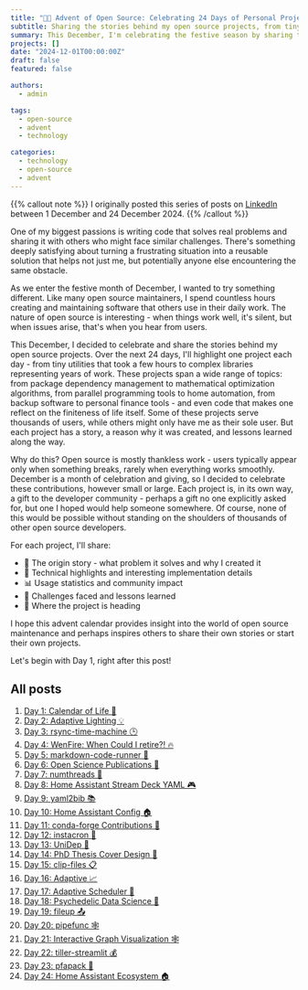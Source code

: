 ```yaml
---
title: "🎄🎁 Advent of Open Source: Celebrating 24 Days of Personal Projects"
subtitle: Sharing the stories behind my open source projects, from tiny utilities to complex libraries.
summary: This December, I'm celebrating the festive season by sharing the stories behind 24 of my open source projects.
projects: []
date: "2024-12-01T00:00:00Z"
draft: false
featured: false

authors:
  - admin

tags:
  - open-source
  - advent
  - technology

categories:
  - technology
  - open-source
  - advent
---
```


{{% callout note %}}
I originally posted this series of posts on [LinkedIn](https://www.linkedin.com/posts/basnijholt_advent-of-open-source-celebrating-24-activity-7269075513002909697-UrHE?utm_source=share&utm_medium=member_desktop) between 1 December and 24 December 2024.
{{% /callout %}}

One of my biggest passions is writing code that solves real problems and sharing it with others who might face similar challenges.
There's something deeply satisfying about turning a frustrating situation into a reusable solution that helps not just me, but potentially anyone else encountering the same obstacle.

As we enter the festive month of December, I wanted to try something different.
Like many open source maintainers, I spend countless hours creating and maintaining software that others use in their daily work.
The nature of open source is interesting - when things work well, it's silent, but when issues arise, that's when you hear from users.

This December, I decided to celebrate and share the stories behind my open source projects.
Over the next 24 days, I'll highlight one project each day - from tiny utilities that took a few hours to complex libraries representing years of work.
These projects span a wide range of topics: from package dependency management to mathematical optimization algorithms, from parallel programming tools to home automation, from backup software to personal finance tools - and even code that makes one reflect on the finiteness of life itself.
Some of these projects serve thousands of users, while others might only have me as their sole user.
But each project has a story, a reason why it was created, and lessons learned along the way.

Why do this?
Open source is mostly thankless work - users typically appear only when something breaks, rarely when everything works smoothly.
December is a month of celebration and giving, so I decided to celebrate these contributions, however small or large.
Each project is, in its own way, a gift to the developer community - perhaps a gift no one explicitly asked for, but one I hoped would help someone somewhere.
Of course, none of this would be possible without standing on the shoulders of thousands of other open source developers.

For each project, I'll share:

- 📖 The origin story - what problem it solves and why I created it
- 🔧 Technical highlights and interesting implementation details
- 📊 Usage statistics and community impact
- 🎯 Challenges faced and lessons learned
- 🔮 Where the project is heading

I hope this advent calendar provides insight into the world of open source maintenance and perhaps inspires others to share their own stories or start their own projects.

Let's begin with Day 1, right after this post!

## All posts

1. [Day 1: Calendar of Life 📅](01-calendar-of-life)
2. [Day 2: Adaptive Lighting 💡](02-adaptive-lighting)
3. [Day 3: rsync-time-machine 🕒](03-rsync-time-machine)
4. [Day 4: WenFire: When Could I retire?! 🔥](04-wenfire)
5. [Day 5: markdown-code-runner 📝](05-markdown-code-runner)
6. [Day 6: Open Science Publications 🔬](06-open-science-publications)
7. [Day 7: numthreads 🧵](07-numthreads)
8. [Day 8: Home Assistant Stream Deck YAML 🎮](08-home-assistant-stream-deck-yaml)
9. [Day 9: yaml2bib 📚](09-yaml2bib)
10. [Day 10: Home Assistant Config 🏠](10-home-assistant-config)
11. [Day 11: conda-forge Contributions 🐍](11-conda-forge-contributions)
12. [Day 12: instacron 📸](12-instacron)
13. [Day 13: UniDep 🧬](13-unidep)
14. [Day 14: PhD Thesis Cover Design 🎨](14-phd-thesis-cover-design)
15. [Day 15: clip-files 📋](15-clip-files)
16. [Day 16: Adaptive 📈](16-adaptive)
17. [Day 17: Adaptive Scheduler 🚀](17-adaptive-scheduler)
18. [Day 18: Psychedelic Data Science 🍄](18-psychedelic-data-science)
19. [Day 19: fileup 📤](19-fileup)
20. [Day 20: pipefunc 🕸️](20-pipefunc)
21. [Day 21: Interactive Graph Visualization 🕸️](21-interactive-graph-visualization)
22. [Day 22: tiller-streamlit 💰](22-tiller-streamlit)
23. [Day 23: pfapack 🔢](23-pfapack)
24. [Day 24: Home Assistant Ecosystem 🏠](24-home-assistant-ecosystem)
